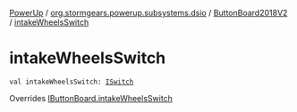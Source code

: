 [PowerUp](../../index.md) / [org.stormgears.powerup.subsystems.dsio](../index.md) / [ButtonBoard2018V2](index.md) / [intakeWheelsSwitch](./intake-wheels-switch.md)

# intakeWheelsSwitch

`val intakeWheelsSwitch: `[`ISwitch`](../../org.stormgears.utils.dsio/-i-switch/index.md)

Overrides [IButtonBoard.intakeWheelsSwitch](../-i-button-board/intake-wheels-switch.md)

